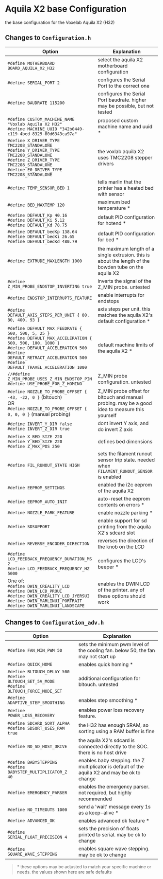 # Aquila X2 base Configuration

the base configuration for the Voxelab Aquila X2 (H32)



## Changes to `Configuration.h`

| Option                                                                                                                                                                                                                                                         | Explanation                                                                                            |
| -------------------------------------------------------------------------------------------------------------------------------------------------------------------------------------------------------------------------------------------------------------- | ------------------------------------------------------------------------------------------------------ |
| `#define MOTHERBOARD BOARD_AQUILA_X2_H32` | select the aquila X2 motherboard configuration | 
| `#define SERIAL_PORT 2`                                                                                                                                                                                                                                        | configures the Serial Port to the correct one                                                          |
| `#define BAUDRATE 115200`                                                                                                                                                                                                                                      | configures the Serial Port baudrate. higher may be possible, but not tested                            |
| `#define CUSTOM_MACHINE_NAME "Voxlab Aquila X2 H32"` </br> `#define MACHINE_UUID "342b0449-c119-4bed-8329-80d6343ca97a"`                                                                                                                                       | proposed custom machine name and uuid \*                                                               |
| `#define X_DRIVER_TYPE TMC2208_STANDALONE` </br> `#define Y_DRIVER_TYPE TMC2208_STANDALONE` </br> `#define Z_DRIVER_TYPE TMC2208_STANDALONE` </br> `#define E0_DRIVER_TYPE TMC2208_STANDALONE`                                                                 | the voxlab aquila X2 uses TMC2208 stepper drivers                                                      |
| `#define TEMP_SENSOR_BED 1`                                                                                                                                                                                                                                    | tells marlin that the printer has a heated bed with sensor                                             |
| `#define BED_MAXTEMP 120`                                                                                                                                                                                                                                      | maximum bed temperature \*                                                                             |
| `#define DEFAULT_Kp 40.16` </br> `#define DEFAULT_Ki 5.12` </br> `#define DEFAULT_Kd 78.75`                                                                                                                                                                    | default PID configuration for hotend \*                                                                |
| `#define DEFAULT_bedKp 138.64` </br> `#define DEFAULT_bedKi 26.65` </br> `#define DEFAULT_bedKd 480.79`                                                                                                                                                        | default PID configuration for bed \*                                                                   |
| `#define EXTRUDE_MAXLENGTH 1000`                                                                                                                                                                                                                               | the maximum length of a single extrusion. this is about the length of the bowden tube on the aquila X2 |
| `#define Z_MIN_PROBE_ENDSTOP_INVERTING true`                                                                                                                                                                                                                   | inverts the signal of the Z_MIN probe. untested                                                        |
| `#define ENDSTOP_INTERRUPTS_FEATURE`                                                                                                                                                                                                                           | enable interrupts for endstops                                                                         |
| `#define DEFAULT_AXIS_STEPS_PER_UNIT { 80, 80, 400, 93 }`                                                                                                                                                                                                      | axis steps per unit. this matches the aquila X2's default configuration \*                             |
| `#define DEFAULT_MAX_FEEDRATE { 500, 500, 5, 25 }` </br> `#define DEFAULT_MAX_ACCELERATION { 500, 500, 100, 1000 }` </br> `#define DEFAULT_ACCELERATION 500` </br> `#define DEFAULT_RETRACT_ACCELERATION 500` </br> `#define DEFAULT_TRAVEL_ACCELERATION 1000` | default machine limits of the aquila X2 \*                                                             |
| `//#define Z_MIN_PROBE_USES_Z_MIN_ENDSTOP_PIN` </br> `#define USE_PROBE_FOR_Z_HOMING`                                                                                                                                                                          | Z_MIN probe configuration. untested                                                                    |
| `#define NOZZLE_TO_PROBE_OFFSET { -43, -22, 0 }` (bltouch) </br> OR </br> `#define NOZZLE_TO_PROBE_OFFSET { 0, 0, 0 }` (manual probing)                                                                                                                        | Z_MIN probe offset for bltouch and manual probing. may be a good idea to measure this yourself         |
| `#define INVERT_Y_DIR false` </br> `#define INVERT_Z_DIR true`                                                                                                                                                                                                 | dont invert Y axis, and do invert Z axis                                                               |
| `#define X_BED_SIZE 220` </br> `#define Y_BED_SIZE 220` </br >`#define Z_MAX_POS 250`                                                                                                                                                                          | defines bed dimensions                                                                                 |
| `#define FIL_RUNOUT_STATE HIGH`                                                                                                                                                                                                                                | sets the filament runout sensor trip state. needed when `FILAMENT_RUNOUT_SENSOR` is enabled            |
| `#define EEPROM_SETTINGS`                                                                                                                                                                                                                                      | enabled the i2c eeprom of the aquila X2                                                                |
| `#define EEPROM_AUTO_INIT`                                                                                                                                                                                                                                     | auto-reset the eeprom contents on errors \*                                                            |
| `#define NOZZLE_PARK_FEATURE`                                                                                                                                                                                                                                  | enable nozzle parking \*                                                                               |
| `#define SDSUPPORT`                                                                                                                                                                                                                                            | enable support for sd printing from the aquila X2's sdcard slot                                        |
| `#define REVERSE_ENCODER_DIRECTION`                                                                                                                                                                                                                            | reverses the direction of the knob on the LCD                                                          |
| `#define LCD_FEEDBACK_FREQUENCY_DURATION_MS 2` </br> `#define LCD_FEEDBACK_FREQUENCY_HZ 5000`                                                                                                                                                                  | configures the LCD's beeper \*                                                                         |
| One of: </br> `#define DWIN_CREALITY_LCD` </br> `#define DWIN_LCD_PROUI` </br> `#define DWIN_CREALITY_LCD_JYERSUI` </br> `#define DWIN_MARLINUI_PORTRAIT` </br> `#define DWIN_MARLINUI_LANDSCAPE`                                                              | enables the DWIN LCD of the printer. any of these options should work                                  |


## Changes to `Configuration_adv.h`

| Option                                                                                                 | Explanation                                                                                    |
| ------------------------------------------------------------------------------------------------------ | ---------------------------------------------------------------------------------------------- |
| `#define FAN_MIN_PWM 50`                                                                               | sets the minimum pwm level of the cooling fan. below 50, the fan may not start up              |
| `#define QUICK_HOME`                                                                                   | enables quick homing \*                                                                        |
| `#define BLTOUCH_DELAY 500` </br> `#define BLTOUCH_SET_5V_MODE` </br> `#define BLTOUCH_FORCE_MODE_SET` | additional configuration for bltouch. untested                                                 |
| `#define ADAPTIVE_STEP_SMOOTHING`                                                                      | enables step smoothing \*                                                                      |
| `#define POWER_LOSS_RECOVERY`                                                                          | enables power loss recovery feature.                                                           |
| `#define SDCARD_SORT_ALPHA` </br> `#define SDSORT_USES_RAM true`                                       | the H32 has enough SRAM, so sorting using a RAM buffer is fine                                 |
| `#define NO_SD_HOST_DRIVE`                                                                             | the aquila X2's sdcard is connected directly to the SOC. there is no host drive                |
| `#define BABYSTEPPING` </br> `#define BABYSTEP_MULTIPLICATOR_Z 40`                                     | enables baby stepping. the Z multiplicator is default of the aquila X2 and may be ok to change |
| `#define EMERGENCY_PARSER`                                                                             | enables the emergency parser. not required, but highly recommended                             |
| `#define NO_TIMEOUTS 1000`                                                                             | send a 'wait' message every 1s as a keep-alive \*                                              |
| `#define ADVANCED_OK`                                                                                  | enables advanced ok feature \*                                                                 |
| `#define SERIAL_FLOAT_PRECISION 4`                                                                     | sets the precision of floats printed to serial. may be ok to change                            |
| `#define SQUARE_WAVE_STEPPING`                                                                         | enables square wave stepping. may be ok to change                                              |

> \* these options may be adjusted to match your specific machine or needs. the values shown here are safe defaults
